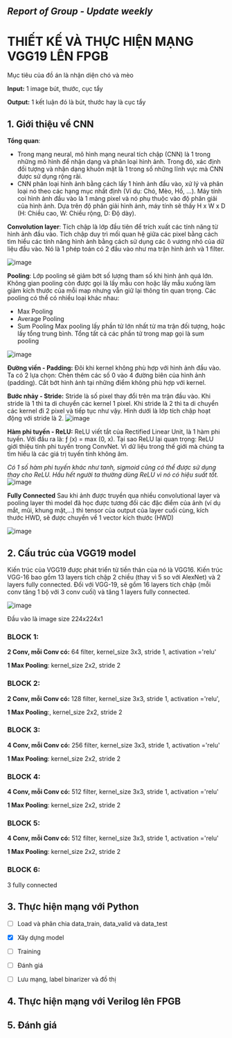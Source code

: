 ## *Report of Group - Update weekly*

# THIẾT KẾ VÀ THỰC HIỆN MẠNG VGG19 LÊN FPGB

Mục tiêu của đồ án là nhận diện chó và mèo

**Input:** 1 image bút, thước, cục tẩy

**Output:** 1 kết luận đó là bút, thước hay là cục tẩy

## 1. Giới thiệu về CNN
**Tổng quan**: 
- Trong mạng neural, mô hình mạng neural tích chập (CNN) là 1 trong những mô hình để nhận dạng và phân loại hình ảnh. Trong đó, xác định đối tượng và nhận dạng khuôn mặt là 1 trong số những lĩnh vực mà CNN được sử dụng rộng rãi.
- CNN phân loại hình ảnh bằng cách lấy 1 hình ảnh đầu vào, xử lý và phân loại nó theo các hạng mục nhất định (Ví dụ: Chó, Mèo, Hổ, ...). Máy tính coi hình ảnh đầu vào là 1 mảng pixel và nó phụ thuộc vào độ phân giải của hình ảnh. Dựa trên độ phân giải hình ảnh, máy tính sẽ thấy H x W x D (H: Chiều cao, W: Chiều rộng, D: Độ dày). 

**Convolution layer**: Tích chập là lớp đầu tiên để trích xuất các tính năng từ hình ảnh đầu vào. Tích chập duy trì mối quan hệ giữa các pixel bằng cách tìm hiểu các tính năng hình ảnh bằng cách sử dụng các ô vương nhỏ của dữ liệu đầu vào. Nó là 1 phép toán có 2 đầu vào như ma trận hình ảnh và 1 filter.

![image](https://user-images.githubusercontent.com/75322678/116119750-f5b78280-a6e8-11eb-8964-fedcebb447d0.png)

**Pooling**: Lớp pooling sẽ giảm bớt số lượng tham số khi hình ảnh quá lớn. Không gian pooling còn được gọi là lấy mẫu con hoặc lấy mẫu xuống làm giảm kích thước của mỗi map nhưng vẫn giữ lại thông tin quan trọng. Các pooling có thể có nhiều loại khác nhau:
- Max Pooling
- Average Pooling
- Sum Pooling
Max pooling lấy phần tử lớn nhất từ ma trận đối tượng, hoặc lấy tổng trung bình. Tổng tất cả các phần tử trong map gọi là sum pooling

![image](https://user-images.githubusercontent.com/75322678/116120555-da00ac00-a6e9-11eb-8a5c-4b9f2f5bccea.png)

**Đường viền - Padding:**
Đôi khi kernel không phù hợp với hình ảnh đầu vào. Ta có 2 lựa chọn:
Chèn thêm các số 0 vào 4 đường biên của hình ảnh (padding).
Cắt bớt hình ảnh tại những điểm không phù hợp với kernel.

**Bước nhảy - Stride:**
Stride là số pixel thay đổi trên ma trận đầu vào. Khi stride là 1 thì ta di chuyển các kernel 1 pixel. Khi stride là 2 thì ta di chuyển các kernel đi 2 pixel và tiếp tục như vậy. Hình dưới là lớp tích chập hoạt động với stride là 2.
![image](https://user-images.githubusercontent.com/75322678/116121084-74f98600-a6ea-11eb-82a4-b18e06e6dd9c.png)


**Hàm phi tuyến - ReLU:**
ReLU viết tắt của Rectified Linear Unit, là 1 hàm phi tuyến. Với đầu ra là: ƒ (x) = max (0, x).
Tại sao ReLU lại quan trọng: ReLU giới thiệu tính phi tuyến trong ConvNet. Vì dữ liệu trong thế giới mà chúng ta tìm hiểu là các giá trị tuyến tính không âm.

*Có 1 số hàm phi tuyến khác như tanh, sigmoid cũng có thể được sử dụng thay cho ReLU. Hầu hết người ta thường dùng ReLU vì nó có hiệu suất tốt.*
![image](https://user-images.githubusercontent.com/75322678/116121028-63b07980-a6ea-11eb-8447-efba54010a3f.png)

**Fully Connected** 
Sau khi ảnh được truyền qua nhiều convolutional layer và pooling layer thì model đã học được tương đối các đặc điểm của ảnh (ví dụ mắt, mũi, khung mặt,…) thì tensor của output của layer cuối cùng, kích thước HWD, sẽ được chuyển về 1 vector kích thước (HWD)

![image](https://user-images.githubusercontent.com/75322678/116124189-2ea62600-a6ee-11eb-9fc7-2a1197284e33.png)

## 2. Cấu trúc của VGG19 model
Kiến trúc của VGG19 được phát triển từ tiền thân của nó là VGG16. Kiến trúc VGG-16 bao gồm 13 layers tích chập 2 chiều (thay vì 5 so với AlexNet) và 2 layers fully connected. Đối với VGG-19, sẽ gồm 16 layers tích chập (mỗi conv tăng 1 bộ với 3 conv cuối) và tăng 1 layers fully connected.

![image](https://user-images.githubusercontent.com/75322678/116121319-b0945000-a6ea-11eb-88c2-6c1cca1473f9.png)

Đầu vào là image size 224x224x1

### BLOCK 1:
**2 Conv, mỗi Conv có:**
64 filter, kernel_size 3x3, stride 1, activation ='relu'

**1 Max Pooling**: kernel_size 2x2, stride 2

### BLOCK 2:
**2 Conv, mỗi Conv có:** 128 filter, kernel_size 3x3, stride 1, activation ='relu',

**1 Max Pooling**:, kernel_size 2x2, stride 2

### BLOCK 3:

**4 Conv, mỗi Conv có:** 256 filter, kernel_size 3x3, stride 1, activation ='relu'

**1 Max Pooling**: kernel_size 2x2, stride 2

### BLOCK 4:
**4 Conv, mỗi Conv có:** 512 filter, kernel_size 3x3, stride 1, activation ='relu'

**1 Max Pooling**: kernel_size 2x2, stride 2

### BLOCK 5:
**4 Conv, mỗi Conv có:** 512 filter, kernel_size 3x3, stride 1, activation ='relu'

**1 Max Pooling**: kernel_size 2x2, stride 2

### BLOCK 6:
3 fully connected 

## 3. Thực hiện mạng với Python

- [ ] Load và phân chia data_train, data_valid và data_test

- [x] Xây dựng model

- [ ] Training

- [ ] Đánh giá 

- [ ] Lưu mạng, label binarizer và đồ thị

## 4. Thực hiện mạng với Verilog lên FPGB

## 5. Đánh giá 
